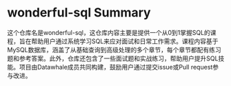 # wonderful-sql Summary

这个仓库名是wonderful-sql，这仓库内容主要是提供一个从0到1掌握SQL的课程，旨在帮助用户通过系统学习SQL来应对面试和日常工作需求。课程内容基于MySQL数据库，涵盖了从基础查询到高级处理的多个章节，每个章节都配有练习题和参考答案。此外，仓库还包含了一些面试题和实战练习，帮助用户提升SQL技能。项目由Datawhale成员共同构建，鼓励用户通过提交issue或Pull request参与改进。